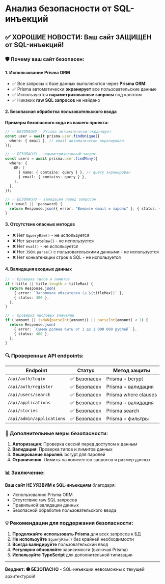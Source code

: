 # Анализ безопасности от SQL-инъекций

## ✅ ХОРОШИЕ НОВОСТИ: Ваш сайт ЗАЩИЩЕН от SQL-инъекций!

### 🛡️ Почему ваш сайт безопасен:

#### 1. **Использование Prisma ORM**

- ✅ Все запросы к базе данных выполняются через **Prisma ORM**
- ✅ Prisma автоматически **экранирует** все пользовательские данные
- ✅ Используются **параметризованные запросы** под капотом
- ✅ Никаких **raw SQL запросов** не найдено

#### 2. **Безопасная обработка пользовательского ввода**

**Примеры безопасного кода из вашего проекта:**

```typescript
// ✅ БЕЗОПАСНО - Prisma автоматически экранирует
const user = await prisma.user.findUnique({
  where: { email }, // email автоматически экранирован
});

// ✅ БЕЗОПАСНО - параметризованный запрос
const users = await prisma.user.findMany({
  where: {
    OR: [
      { name: { contains: query } }, // query экранирован
      { email: { contains: query } },
    ],
  },
});

// ✅ БЕЗОПАСНО - валидация перед запросом
if (!email || !password) {
  return Response.json({ error: "Введите email и пароль" }, { status: 400 });
}
```

#### 3. **Отсутствие опасных методов**

- ❌ Нет `$queryRaw()` - не используется
- ❌ Нет `$executeRaw()` - не используется
- ❌ Нет `eval()` - не используется
- ❌ Нет `JSON.parse()` с пользовательскими данными - не используется
- ❌ Нет конкатенации строк в SQL - не используется

#### 4. **Валидация входных данных**

```typescript
// ✅ Проверка типов и лимитов
if (!title || title.length > titleMax) {
  return Response.json(
    { error: `Заголовок обязателен (≤ ${titleMax})` },
    { status: 400 },
  );
}

// ✅ Проверка числовых значений
if (!amount || isNaN(parseInt(amount)) || parseInt(amount) < 1) {
  return Response.json(
    { error: `Сумма должна быть от 1 до 1 000 000 рублей` },
    { status: 400 },
  );
}
```

### 🔍 Проверенные API endpoints:

| Endpoint                  | Статус       | Метод защиты         |
| ------------------------- | ------------ | -------------------- |
| `/api/auth/login`         | ✅ Безопасен | Prisma + bcrypt      |
| `/api/auth/register`      | ✅ Безопасен | Prisma + валидация   |
| `/api/users/search`       | ✅ Безопасен | Prisma where clauses |
| `/api/applications`       | ✅ Безопасен | Prisma + валидация   |
| `/api/stories`            | ✅ Безопасен | Prisma search        |
| `/api/admin/applications` | ✅ Безопасен | Prisma + фильтры     |

### 🚀 Дополнительные меры безопасности:

1. **Авторизация**: Проверка сессий перед доступом к данным
2. **Валидация**: Проверка типов и лимитов данных
3. **Хеширование паролей**: bcrypt для паролей
4. **Ограничения**: Лимиты на количество запросов и размер данных

### 📊 Заключение:

**Ваш сайт НЕ УЯЗВИМ к SQL-инъекциям** благодаря:

- Использованию Prisma ORM
- Отсутствию raw SQL запросов
- Правильной валидации данных
- Безопасной обработке пользовательского ввода

### 💡 Рекомендации для поддержания безопасности:

1. **Продолжайте использовать Prisma** для всех запросов к БД
2. **Не используйте** `$queryRaw()` без крайней необходимости
3. **Всегда валидируйте** пользовательский ввод
4. **Регулярно обновляйте** зависимости (включая Prisma)
5. **Используйте TypeScript** для дополнительной типизации

---

**Вердикт: 🟢 БЕЗОПАСНО** - SQL-инъекции невозможны с текущей архитектурой!





